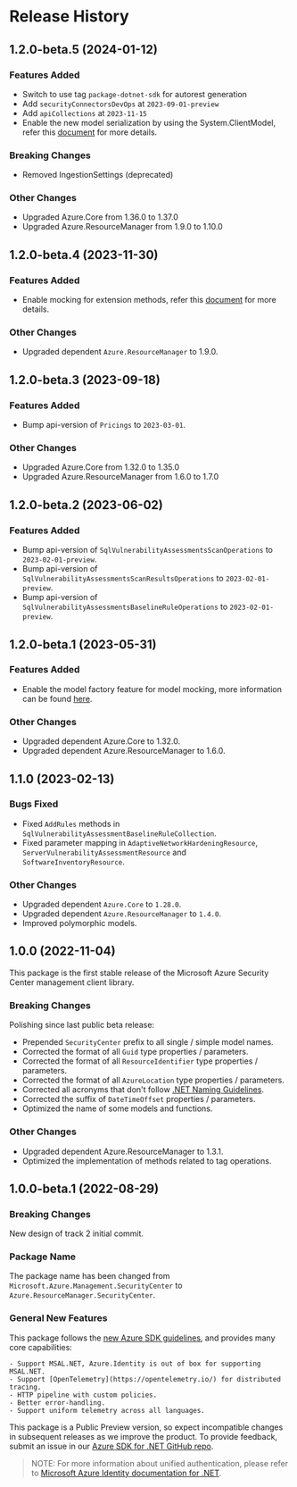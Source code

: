 # Release History

## 1.2.0-beta.5 (2024-01-12)

### Features Added

- Switch to use tag `package-dotnet-sdk` for autorest generation
- Add `securityConnectorsDevOps` at `2023-09-01-preview`
- Add `apiCollections` at `2023-11-15`
- Enable the new model serialization by using the System.ClientModel, refer this [document](https://aka.ms/azsdk/net/mrw) for more details.

### Breaking Changes

- Removed IngestionSettings (deprecated)

### Other Changes

- Upgraded Azure.Core from 1.36.0 to 1.37.0
- Upgraded Azure.ResourceManager from 1.9.0 to 1.10.0

## 1.2.0-beta.4 (2023-11-30)

### Features Added

- Enable mocking for extension methods, refer this [document](https://aka.ms/azsdk/net/mocking) for more details.

### Other Changes

- Upgraded dependent `Azure.ResourceManager` to 1.9.0.

## 1.2.0-beta.3 (2023-09-18)

### Features Added

- Bump api-version of `Pricings` to `2023-03-01`.

### Other Changes

- Upgraded Azure.Core from 1.32.0 to 1.35.0
- Upgraded Azure.ResourceManager from 1.6.0 to 1.7.0

## 1.2.0-beta.2 (2023-06-02)

### Features Added

- Bump api-version of `SqlVulnerabilityAssessmentsScanOperations` to `2023-02-01-preview`.
- Bump api-version of `SqlVulnerabilityAssessmentsScanResultsOperations` to `2023-02-01-preview`.
- Bump api-version of `SqlVulnerabilityAssessmentsBaselineRuleOperations` to `2023-02-01-preview`.

## 1.2.0-beta.1 (2023-05-31)

### Features Added

- Enable the model factory feature for model mocking, more information can be found [here](https://azure.github.io/azure-sdk/dotnet_introduction.html#dotnet-mocking-factory-builder).

### Other Changes

- Upgraded dependent Azure.Core to 1.32.0.
- Upgraded dependent Azure.ResourceManager to 1.6.0.

## 1.1.0 (2023-02-13)

### Bugs Fixed

- Fixed `AddRules` methods in `SqlVulnerabilityAssessmentBaselineRuleCollection`.
- Fixed parameter mapping in `AdaptiveNetworkHardeningResource`, `ServerVulnerabilityAssessmentResource` and `SoftwareInventoryResource`.

### Other Changes

- Upgraded dependent `Azure.Core` to `1.28.0`.
- Upgraded dependent `Azure.ResourceManager` to `1.4.0`.
- Improved polymorphic models.

## 1.0.0 (2022-11-04)

This package is the first stable release of the Microsoft Azure Security Center management client library.

### Breaking Changes

Polishing since last public beta release:
- Prepended `SecurityCenter` prefix to all single / simple model names.
- Corrected the format of all `Guid` type properties / parameters.
- Corrected the format of all `ResourceIdentifier` type properties / parameters.
- Corrected the format of all `AzureLocation` type properties / parameters.
- Corrected all acronyms that don't follow [.NET Naming Guidelines](https://docs.microsoft.com/dotnet/standard/design-guidelines/naming-guidelines).
- Corrected the suffix of `DateTimeOffset` properties / parameters.
- Optimized the name of some models and functions.

### Other Changes

- Upgraded dependent Azure.ResourceManager to 1.3.1.
- Optimized the implementation of methods related to tag operations.

## 1.0.0-beta.1 (2022-08-29)

### Breaking Changes

New design of track 2 initial commit.

### Package Name

The package name has been changed from `Microsoft.Azure.Management.SecurityCenter` to `Azure.ResourceManager.SecurityCenter`.

### General New Features

This package follows the [new Azure SDK guidelines](https://azure.github.io/azure-sdk/general_introduction.html), and provides many core capabilities:

    - Support MSAL.NET, Azure.Identity is out of box for supporting MSAL.NET.
    - Support [OpenTelemetry](https://opentelemetry.io/) for distributed tracing.
    - HTTP pipeline with custom policies.
    - Better error-handling.
    - Support uniform telemetry across all languages.

This package is a Public Preview version, so expect incompatible changes in subsequent releases as we improve the product. To provide feedback, submit an issue in our [Azure SDK for .NET GitHub repo](https://github.com/Azure/azure-sdk-for-net/issues).

> NOTE: For more information about unified authentication, please refer to [Microsoft Azure Identity documentation for .NET](https://docs.microsoft.com//dotnet/api/overview/azure/identity-readme?view=azure-dotnet).